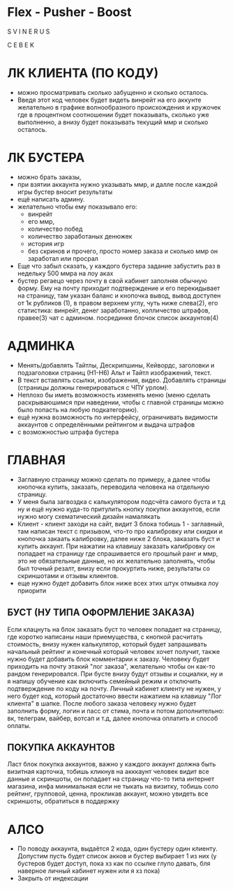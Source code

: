 # Flex - Pusher - Boost



S
V
I
N
E
R
U
S

C
E
B
E
K


# ЛК КЛИЕНТА (ПО КОДУ)
- можно просматривать сколько забущенно и сколько осталось.
- Введя этот код человек будет видеть винрейт на его аккунте желательно
 в графике волнообразного происхождения и кружочек где в процентном соотношении будет показывать,
 сколько уже выполненно, а внизу будет показывать текущий ммр и сколько осталось.


# ЛК БУСТЕРА 
- можно брать заказы,
- при взятии аккаунта нужно указывать ммр, и далле после каждой игры бустер вносит результаты
- ещё написать админу.
- желательно чтобы ему показывало его:
  * винрейт
  * его ммр,
  * количество побед 
  * количество заработаных денюжек
  * история игр
  * без скринов и прочего, просто номер заказа и сколько ммр он заработал или просрал
- Еще что забыл сказать, у каждого бустера задание забустить раз в недельку 500 ммра на лоу аках
- бустер регаецо через почту в свой кабинет заполняя обычную форму.
Ему на почту приходит подтверждение и его перекидывает на страницу, там указан баланс и кнопочка вывод,
вывод доступен от 1к рубликов (1), в правом верхнем углу, чуть ниже слева(2), его статистика: винрейт, денег заработанно,
колличество штрафов, правее(3) чат с админом. посрединке блочок список аккаунтов(4)


# АДМИНКА
- Менять/добавлять Тайтлы, Дескрипшины, Кейвордс, заголовки и подзаголовки страниц (Н1-Н6) Альт и Тайтл изображений, текст.
- В текст вставлять ссылки, изображения, видео. Добавлять страницы (страницы должны генерироваться с ЧПУ урлом).
- Неплохо бы иметь возможность изменять меню (меню сделать раскрываюшимся при наведении, чтобы с главной страницы можно было попасть на любую подкатегорию).
- ещё нужна возможность по интерфейсу, ограничивать видимости аккаунтов с определёнными рейтингом и выдача штрафов
- с возможностью штрафа бустера



# ГЛАВНАЯ 
- Заглавную страницу можно сделать по примеру, а далее чтобы кнопочка купить, заказать, переводила человека на отдельную страницу.
- У меня была загвоздка с калькулятором подсчёта самого буста и т.д ну и ещё нужно куда-то притулить кнопку покупки аккаунтов, если нужно могу схематический дизайн намалякать
- Клиент - клиент заходи на сайт, видит 3 блока тобишь 1 - заглавный, там написан текст с призывом,
 что-то про калибровку или скидки и кнопочка закаать калибровку, далее ниже 2 блока, заказать буст и купить аккаунт.
 При нажатии на клавишу заказать калибровку он попадает на страницу где спрашивается его прошлый ранг и ммр,
  это не обязательные данные, но их желательно заполнять, чтобы был точный резалт, внизу если прокуртить ниже,
  результаты со скриншотами и отзывы клиентов.
- еще нужно будет добавить блок ниже всех этих штук отмывка лоу приорити


## БУСТ (НУ ТИПА ОФОРМЛЕНИЕ ЗАКАЗА)
Если клацнуть на блок заказать буст то человек попадает на страницу, где коротко написаны наши приемущества, с кнопкой расчитать стоимость,
внизу нужен калькулятор, который будет запрашивать начальный рейтинг и конечный который человек хочет получит,
также нужно будет добавить блок комментарии к заказу. Человеку будет приходить на почту этакий "лог заказа",
желательно чтобы он как-то рандом генерировался. 
 При бусте внизу будут отзывы и социалки, ну и я напишу обучение как включить семейный режим и отключить подтверждение по коду на почту.
  Личный кабинет клиенту не нужен, у него будет код, который достаточно ввести нажатием на клавишу "Лог клиента" в шапке.
  После любого заказа человеку нужно будет заполнить форму, логин и пасс от стима, почта и потом дополнительно: вк, телеграм, вайбер, вотсап и т.д, далее кнопочка оплатить и способ оплаты.
  

## ПОКУПКА АККАУНТОВ
Ласт блок покупка аккаунтов, важно у каждого аккаунт должна быть визитная карточка,
тобишь кликнув на акккаунт человек видит все данные и скриншоты, он попадает на страницу что-то типа интернет магазина,
 инфа минимальная если не тыкать на визитку, тобишь соло рейтинг, групповой, ценна, прокликав аккаунт,
 можно увидеть все скриншоты, обратиться в поддержку


# АЛСО 

- По поводу аккаунта, выдаётся 2 кода, один бустеру один клиенту. Допустим пусть будет список акков и бустер выбирает 1 из них (у бустеров будет доступ, пока хз как по ссылке глупо давать, бля наверное личный кабинет нужен или я хз пока)
- Закрыть от индексации
